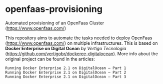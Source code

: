 # openfaas-provisioning
Automated provisioning of an OpenFaas Cluster (https://www.openfaas.com/)

This repository aims to automate the tasks needed to deploy OpenFaas (https://www.openfaas.com/) on multiple infrastructures. This is based on **Docker Enterprise on Digital Ocean** by *Vertigo Tecnologia* (https://github.com/vertigobr/dockeree-digitalocean). More info about the original project can be found in the articles:

    Running Docker Enterprise 2.1 on DigitalOcean — Part 1
    Running Docker Enterprise 2.1 on DigitalOcean — Part 2
    Running Docker Enterprise 2.1 on DigitalOcean — Part 3
